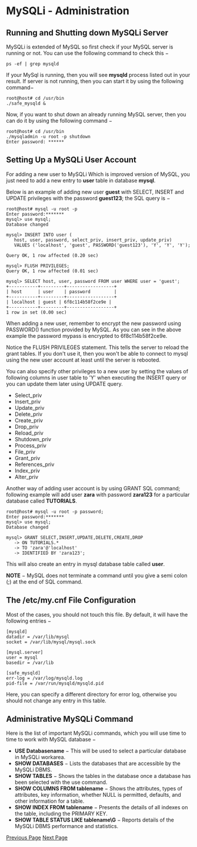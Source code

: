 # MySQLi - Administration
## Running and Shutting down MySQLi Server
MySQLi is extended of MySQL so first check if your MySQL server is running or not. You can use the following command to check this −

```
ps -ef | grep mysqld
```
If your MySql is running, then you will see **mysqld** process listed out in your result. If server is not running, then you can start it by using the following command−

```
root@host# cd /usr/bin
./safe_mysqld &
```
Now, if you want to shut down an already running MySQL server, then you can do it by using the following command −

```
root@host# cd /usr/bin
./mysqladmin -u root -p shutdown
Enter password: ******
```
## Setting Up a MySQLi User Account
For adding a new user to MySQLi Which is improved version of MySQL, you just need to add a new entry to **user** table in database **mysql**.

Below is an example of adding new user **guest** with SELECT, INSERT and UPDATE privileges with the password **guest123**; the SQL query is −

```
root@host# mysql -u root -p
Enter password:*******
mysql> use mysql;
Database changed

mysql> INSERT INTO user (
   host, user, password, select_priv, insert_priv, update_priv) 
   VALUES ('localhost', 'guest', PASSWORD('guest123'), 'Y', 'Y', 'Y');

Query OK, 1 row affected (0.20 sec)

mysql> FLUSH PRIVILEGES;
Query OK, 1 row affected (0.01 sec)

mysql> SELECT host, user, password FROM user WHERE user = 'guest';
+-----------+---------+------------------+
| host      | user    | password         |
+-----------+---------+------------------+
| localhost | guest | 6f8c114b58f2ce9e |
+-----------+---------+------------------+
1 row in set (0.00 sec)
```
When adding a new user, remember to encrypt the new password using PASSWORD() function provided by MySQL. As you can see in the above example the password mypass is encrypted to 6f8c114b58f2ce9e.

Notice the FLUSH PRIVILEGES statement. This tells the server to reload the grant tables. If you don't use it, then you won't be able to connect to mysql using the new user account at least until the server is rebooted.

You can also specify other privileges to a new user by setting the values of following columns in user table to 'Y' when executing the INSERT query or you can update them later using UPDATE query.

   * Select_priv
   * Insert_priv
   * Update_priv
   * Delete_priv
   * Create_priv
   * Drop_priv
   * Reload_priv
   * Shutdown_priv
   * Process_priv
   * File_priv
   * Grant_priv
   * References_priv
   * Index_priv
   * Alter_priv

Another way of adding user account is by using GRANT SQL command; following example will add user **zara** with password **zara123** for a particular database called **TUTORIALS**.

```
root@host# mysql -u root -p password;
Enter password:*******
mysql> use mysql;
Database changed

mysql> GRANT SELECT,INSERT,UPDATE,DELETE,CREATE,DROP
   -> ON TUTORIALS.*
   -> TO 'zara'@'localhost'
   -> IDENTIFIED BY 'zara123';
```
This will also create an entry in mysql database table called **user**.

**NOTE** − MySQL does not terminate a command until you give a semi colon (;) at the end of SQL command.

## The /etc/my.cnf File Configuration
Most of the cases, you should not touch this file. By default, it will have the following entries −

```
[mysqld]
datadir = /var/lib/mysql
socket = /var/lib/mysql/mysql.sock

[mysql.server]
user = mysql
basedir = /var/lib

[safe_mysqld]
err-log = /var/log/mysqld.log
pid-file = /var/run/mysqld/mysqld.pid
```
Here, you can specify a different directory for error log, otherwise you should not change any entry in this table.

## Administrative MySQLi Command
Here is the list of important MySQLi commands, which you will use time to time to work with MySQL database −

   * **USE Databasename** − This will be used to select a particular database in MySQLi workarea.
   * **SHOW DATABASES** − Lists the databases that are accessible by the MySQLi DBMS.
   * **SHOW TABLES** − Shows the tables in the database once a database has been selected with the use command.
   * **SHOW COLUMNS FROM tablename** − Shows the attributes, types of attributes, key information, whether NULL is permitted, defaults, and other information for a table.
   * **SHOW INDEX FROM tablename** − Presents the details of all indexes on the table, including the PRIMARY KEY.
   * **SHOW TABLE STATUS LIKE tablename\G** − Reports details of the MySQLi DBMS performance and statistics.


[Previous Page](../mysqli/mysqli_installation.md) [Next Page](../mysqli/mysqli_php_syntax.md) 

